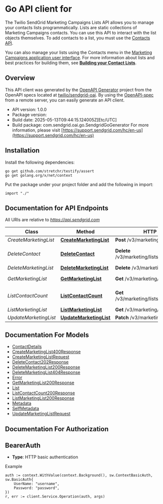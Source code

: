 # Go API client for 

The Twilio SendGrid Marketing Campaigns Lists API allows you to manage your contacts lists programmatically. Lists are static collections of Marketing Campaigns contacts. You can use this API to interact with the list objects themselves. To add contacts to a list, you must use the [Contacts API](https://docs.sendgrid.com/api-reference/contacts/).

You can also manage your lists using the Contacts menu in the [Marketing Campaigns application user interface](https://mc.sendgrid.com/contacts). For more information about lists and best practices for building them, see [**Building your Contact Lists**](https://sendgrid.com/docs/ui/managing-contacts/building-your-contact-list/).

## Overview
This API client was generated by the [OpenAPI Generator](https://openapi-generator.tech) project from the OpenAPI specs located at [twilio/sendgrid-oai](https://github.com/twilio/sendgrid-oai/tree/main/spec).  By using the [OpenAPI-spec](https://www.openapis.org/) from a remote server, you can easily generate an API client.

- API version: 1.0.0
- Package version: 
- Build date: 2025-05-13T09:44:15.124005Z[Etc/UTC]
- Build package: com.sendgrid.oai.go.SendgridGoGenerator
For more information, please visit [https://support.sendgrid.com/hc/en-us](https://support.sendgrid.com/hc/en-us)

## Installation

Install the following dependencies:

```shell
go get github.com/stretchr/testify/assert
go get golang.org/x/net/context
```

Put the package under your project folder and add the following in import:

```golang
import "./"
```

## Documentation for API Endpoints

All URIs are relative to *https://api.sendgrid.com*

Class | Method | HTTP request | Description
------------ | ------------- | ------------- | -------------
*CreateMarketingList* | [**CreateMarketingList**](docs/CreateMarketingList.md#createmarketinglist) | **Post** /v3/marketing/lists | Create List
*DeleteContact* | [**DeleteContact**](docs/DeleteContact.md#deletecontact) | **Delete** /v3/marketing/lists/{Id}/contacts | Remove Contacts from a List
*DeleteMarketingList* | [**DeleteMarketingList**](docs/DeleteMarketingList.md#deletemarketinglist) | **Delete** /v3/marketing/lists/{Id} | Delete a list
*GetMarketingList* | [**GetMarketingList**](docs/GetMarketingList.md#getmarketinglist) | **Get** /v3/marketing/lists/{Id} | Get a List by ID
*ListContactCount* | [**ListContactCount**](docs/ListContactCount.md#listcontactcount) | **Get** /v3/marketing/lists/{Id}/contacts/count | Get List Contact Count
*ListMarketingList* | [**ListMarketingList**](docs/ListMarketingList.md#listmarketinglist) | **Get** /v3/marketing/lists | Get All Lists
*UpdateMarketingList* | [**UpdateMarketingList**](docs/UpdateMarketingList.md#updatemarketinglist) | **Patch** /v3/marketing/lists/{Id} | Update List


## Documentation For Models

 - [ContactDetails](ContactDetails.md)
 - [CreateMarketingList400Response](CreateMarketingList400Response.md)
 - [CreateMarketingListRequest](CreateMarketingListRequest.md)
 - [DeleteContact202Response](DeleteContact202Response.md)
 - [DeleteMarketingList200Response](DeleteMarketingList200Response.md)
 - [DeleteMarketingList404Response](DeleteMarketingList404Response.md)
 - [Error](Error.md)
 - [GetMarketingList200Response](GetMarketingList200Response.md)
 - [List](List.md)
 - [ListContactCount200Response](ListContactCount200Response.md)
 - [ListMarketingList200Response](ListMarketingList200Response.md)
 - [Metadata](Metadata.md)
 - [SelfMetadata](SelfMetadata.md)
 - [UpdateMarketingListRequest](UpdateMarketingListRequest.md)


## Documentation For Authorization



## BearerAuth

- **Type**: HTTP basic authentication

Example

```golang
auth := context.WithValue(context.Background(), sw.ContextBasicAuth, sw.BasicAuth{
    UserName: "username",
    Password: "password",
})
r, err := client.Service.Operation(auth, args)
```

